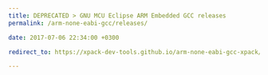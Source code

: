 ```yaml
---
title: DEPRECATED > GNU MCU Eclipse ARM Embedded GCC releases
permalink: /arm-none-eabi-gcc/releases/

date: 2017-07-06 22:34:00 +0300

redirect_to: https://xpack-dev-tools.github.io/arm-none-eabi-gcc-xpack/docs/releases/

---
```

